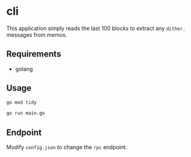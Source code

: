 # cli

This application simply reads the last 100 blocks to extract any `dither.` messages from memos.

## Requirements

- golang

## Usage

```sh
go mod tidy
```

```sh
go run main.go
```

## Endpoint

Modify `config.json` to change the `rpc` endpoint.